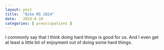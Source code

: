 ```yaml
---
layout: post
title:  "Bike MS 2024"
date:   2024-8-24 
categories: [ preoccupations ]
---
```


I commonly say that I think doing hard things
is good for us. And I even get at least a little
bit of enjoyment out of doing some hard things.

